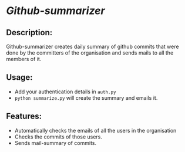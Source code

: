 *Github-summarizer*
========================

Description:
------------------------
Github-summarizer creates daily summary of github commits that were done by the committers of the organisation and sends mails to all the members of it.

Usage:
-------------------------
* Add your authentication details in `auth.py`
* `python summarize.py` will create the summary and emails it.

Features:
--------------------------
- Automatically checks the emails of all the users in the organisation
- Checks the commits of those users.
- Sends mail-summary of commits.
